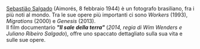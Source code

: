 [Sebastião Salgado](https://it.wikipedia.org/wiki/Sebasti%C3%A3o_Salgado) (Aimorés, 8 febbraio 1944) è un fotografo brasiliano,
fra i più noti al mondo. Tra le sue opere più importanti ci sono *Workers* (1993), *Migrations* (2000) e *Genesis* (2013). <br>
Il film documentario ***"Il sale della terra"*** (*2014, regia di Wim Wenders e Juliano Ribeiro Salgado*),
offre uno spaccato dettagliato sulla sua vita e sulle sue opere.
